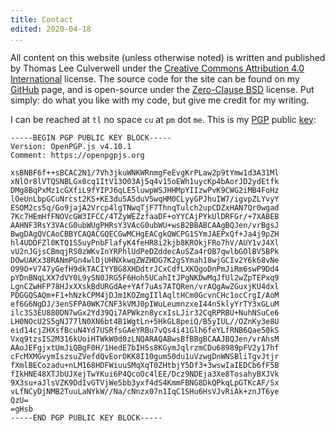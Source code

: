 ```yaml
---
title: Contact
edited: 2020-04-18
...
```


All content on this website (unless otherwise noted) is written and published
by Thomas Lee Culverwell under the [Creative Commons Attribution 4.0
International] license. The source code for the site can be found on my
[GitHub] page, and is open-source under the [Zero-Clause BSD] license.
Put simply: do what you like with my code, but give me credit for my writing.

I can be reached at `tl` no space `cu` at `pm` dot `me`.
This is my [PGP] public [key]:

```
-----BEGIN PGP PUBLIC KEY BLOCK-----
Version: OpenPGP.js v4.10.1
Comment: https://openpgpjs.org

xsBNBF6f++sBCAC2N1/7Vh3jkuWNKWRnmgFeEvgKrPLaw2p9tYmw1d3A31Ml
xNlOr8lVTQSNBLGx0cq1ItV13O03Aj5q4v15oEWh1uycKp4bAorJD2ydEtfk
DMg8BqPxMz1cGXfiL9fYIPJ6qLE5luwpWSJHHMpYIIzwPvK9CWG2iMB4FoHz
lOeUnLbpGCuNrcst2KS+KE3du5A5duV5wqHM0CLyyGPJhuIW7/igvpZLYvyY
ESOM2cs5q/Go9jajA2Vrcp4lgTNwqTjF7ThnqTulch2upCDZxHAN7Qr0wgad
7Kc7HEmHfFNOVcGW3IFCC/4TZyWEZzfaaDF+oYYCAjPYkUlDRFGr/+7XABEB
AAHNF3RsY3VAcG0ubWUgPHRsY3VAcG0ubWU+wsB2BBABCAAgBQJen/vrBgsJ
BwgDAgQVCAoCBBYCAQACGQECGwMCHgEACgkQWCPG1SYmJAEPxQf+Ja4j9pZH
hl4UDDFZl0KTQ1S5uyPnbFlafyK4feHR8i2kjb8KROkjFRo7hV/AUY1vJ4Xl
vU2nJGjsCBmqjRS0zWKvInYRPhlUdPeDZddecAuSZa4rOB7qwlbGOlBV5BPk
DOwUAKx38RANmPGn4wlDjUHNXkwqZWZHDG7K2gSYmah18wjGCIv2Y6k68vNe
O99O+V747yGefH9dkTACIYYBG8XHDdtrJCxCdfLXKQgoDnPmJiRm6swP9Dd4
pYDnBNqLXX7dVY0L9ySN0JRG5F6Hoh5UCahItJPgNKDwMqJfUl2wZpTEPxq9
LgnCZwHFP78HJxXXskBdURGdAe+YAf7uAs7ATQRen/vrAQgAwZGuxjKU4dxl
PDGGQSAQm+F1+hNzkCPM4jDJm1KOZmgIIlAqltHCm0GcvnCHc1ocCrgI/AoM
ef6G6NgDJ/3enSFPA0WK7CNF3kVMJ0pIWuLeumnzxeI44n5klyYrTY3xGLuM
ilc3S3EU880DN7wGx2Yd39Qi7APWkzn8ycxIsLJir32CqRPRBU+NuhNSuCe6
LH0NOcU2S5gNJ77lN0XN6bt4B1WgtLn+5HkGL8peiQ/B5yIUL//OZnKy3e8U
eid14cjZHXsfBcuN4Yd7USRfsGAeYRBu7vQs4i41Glh6feYLfRNB6Qae50kS
Vxq9tzsIS2M316kUoiHTWkW0d0zLNQARAQABwsBfBBgBCAAJBQJen/vrAhsM
AAoJEFgjxtUmJiQBgF0H/1HedE7bIH5s8KGymJqlrzmCDu68989pFV2y17hf
cFcMXMGvymIszsuZVefdQvEorOKK8I10gum50du1uVzwgDnWNSBliTgvJtjr
fXmlBECozadu+nLM168HDFWiuuSMqXqT0ZHtbjY5Df3+3wswIaIEDCb6fF5B
fIkHNE48XTJbUJXejTwYKui6P4QcoOc4lEE/Dcz9NDEja3Xe8TosahyBXJVk
9X3su+aJlsVZK9DdIvGTVjWe5bb3yxf4dS4KmmFBNG8DkQPkqLpGTKcAF/Sx
vLfNCyDjNMB2TuuLaNYkW//Na/cNnzx07n1IqC1SHu6HsVJvRiAk+znJT6ye
QzU=
=gHsb
-----END PGP PUBLIC KEY BLOCK-----
```

[Zero-Clause BSD]: https://opensource.org/licenses/0BSD
[GitHub]: https://github.com/tlcu/hypomnema
[PGP]: https://gnupg.org/
[key]: https://en.wikipedia.org/wiki/Public-key_cryptography
[Creative Commons Attribution 4.0 International]: https://creativecommons.org/licenses/by/4.0/
